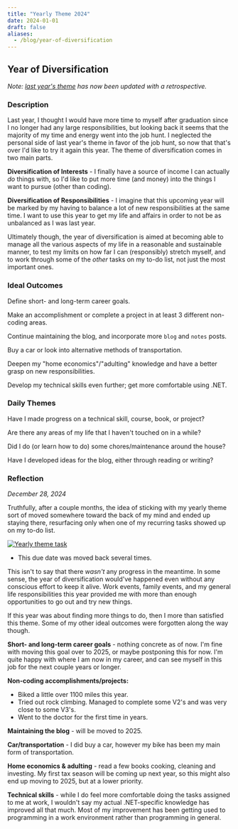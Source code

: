 ```yaml
---
title: "Yearly Theme 2024"
date: 2024-01-01
draft: false
aliases:
  - /blog/year-of-diversification
---
```


## Year of Diversification

*Note: [last year's theme](https://ejacobg.com/blog/yearly-theme-2023/) has now been updated with a retrospective.*

### Description

Last year, I thought I would have more time to myself after graduation since I no longer had any large responsibilities, but looking back it seems that the majority of my time and energy went into the job hunt. I neglected the personal side of last year's theme in favor of the job hunt, so now that that's over I'd like to try it again this year. The theme of diversification comes in two main parts.

**Diversification of Interests** - I finally have a source of income I can actually
*do* things with, so I'd like to put more time (and money) into the things I want to pursue (other than coding).

**Diversification of Responsibilities** - I imagine that this upcoming year will be marked by my having to balance a lot of new responsibilities at the same time. I want to use this year to get my life and affairs in order to not be as unbalanced as I was last year.

Ultimately though, the year of diversification is aimed at becoming able to manage all the various aspects of my life in a reasonable and sustainable manner, to test my limits on how far I can (responsibly) stretch myself, and to work through some of the *other* tasks on my to-do list, not just the most important ones.

### Ideal Outcomes

Define short- and long-term career goals.

Make an accomplishment or complete a project in at least 3 different non-coding areas.

Continue maintaining the blog, and incorporate more `blog` and `notes` posts.

Buy a car or look into alternative methods of transportation.

Deepen my "home economics"/"adulting" knowledge and have a better grasp on new responsibilities.

Develop my technical skills even further; get more comfortable using .NET.

### Daily Themes

Have I made progress on a technical skill, course, book, or project?

Are there any areas of my life that I haven't touched on in a while?

Did I do (or learn how to do) some chores/maintenance around the house?

Have I developed ideas for the blog, either through reading or writing?

### Reflection

*December 28, 2024*

Truthfully, after a couple months, the idea of sticking with my yearly theme sort of moved somewhere toward the back of my mind and ended up staying there, resurfacing only when one of my recurring tasks showed up on my to-do list.

[![Yearly theme task](/yearly-theme-task.png)](/yearly-theme-task.png)

- This due date was moved back several times.

This isn't to say that there *wasn't* any progress in the meantime. In some sense, the year of diversification would've happened even without any conscious effort to keep it alive. Work events, family events, and my general life responsibilities this year provided me with more than enough opportunities to go out and try new things.

If this year was about finding more things to do, then I more than satisfied this theme. Some of my other ideal outcomes were forgotten along the way though.

**Short- and long-term career goals** - nothing concrete as of now. I'm fine with moving this goal over to 2025, or maybe postponing this for now. I'm quite happy with where I am now in my career, and can see myself in this job for the next couple years or longer.

**Non-coding accomplishments/projects:**

- Biked a little over 1100 miles this year.
- Tried out rock climbing. Managed to complete some V2's and was very close to some V3's.
- Went to the doctor for the first time in years.

**Maintaining the blog** - will be moved to 2025.

**Car/transportation** - I did buy a car, however my bike has been my main form of transportation.

**Home economics & adulting** - read a few books cooking, cleaning and investing. My first tax season will be coming up next year, so this might also end up moving to 2025, but at a lower priority.

**Technical skills** - while I do feel more comfortable doing the tasks assigned to me at work, I wouldn't say my actual .NET-specific knowledge has improved all that much. Most of my improvement has been getting used to programming in a work environment rather than programming in general.